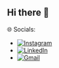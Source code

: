## Hi there 👋

🌐 Socials:
- [![Instagram](https://img.shields.io/badge/Instagram-%23E4405F.svg?logo=Instagram&logoColor=white)](https://instagram.com/aum_soni/?hl=en)
- [![LinkedIn](https://img.shields.io/badge/LinkedIn-%230077B5.svg?logo=linkedin&logoColor=white)](https://linkedin.com/in/aum-soni/)
- [![Gmail](https://img.shields.io/badge/-Gmail-red?style=flat-square&logo=gmail&logoColor=white&link)]()


<!--
**jihee00/jihee00** is a ✨ _special_ ✨ repository because its `README.md` (this file) appears on your GitHub profile.

Here are some ideas to get you started:

- 🔭 I’m currently working on ...
- 🌱 I’m currently learning ...
- 👯 I’m looking to collaborate on ...
- 🤔 I’m looking for help with ...
- 💬 Ask me about ...
- 📫 How to reach me: ...
- 😄 Pronouns: ...
- ⚡ Fun fact: ...
-->
